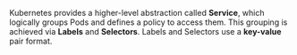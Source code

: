 Kubernetes provides a higher-level abstraction called <b>Service</b>, which logically groups Pods and defines a policy to access them. This grouping is achieved via <b>Labels</b> and <b>Selectors</b>. Labels and Selectors use a <b>key-value</b> pair format.